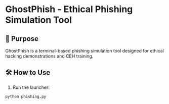 # GhostPhish - Ethical Phishing Simulation Tool

## 🎯 Purpose
GhostPhish is a terminal-based phishing simulation tool designed for ethical hacking demonstrations and CEH training.

## 🛠️ How to Use
1. Run the launcher:
```bash
python phishing.py